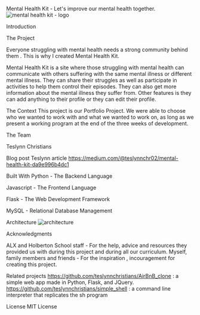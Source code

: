 Mental Health Kit - Let's improve our mental health together.
![mental health kit - logo](https://user-images.githubusercontent.com/104847651/223721986-6ad4772a-5677-4e1b-86fa-a60b5ffb6e3d.png)

Introduction

The Project

Everyone struggling with mental health needs a strong community behind them . This is why I created Mental Health Kit.

Mental Health Kit is a site where those struggling with mental health can communicate with others suffering with the same mental illness or different mental illness. They can share their struggles as well as participate in activities to help them control their episodes. They can also get more information about the mental illness they suffer from. 
Other features is they can add anything to their profile or they can edit their profile.

The Context
This project is our Portfolio Project. We were able to choose who we wanted to work with and what we wanted to work on, as long as we present a working program at the end of the three weeks of development.

The Team 

Teslynn Christians 

Blog post
Teslynn article https://medium.com/@teslynnchr02/mental-health-kit-da9e996b4dc1

Built With
Python - The Backend Language

Javascript - The Frontend Language

Flask - The Web Development Framework

MySQL - Relational Database Management

Architecture
![architecture](https://user-images.githubusercontent.com/104847651/223724983-0f7349c8-737e-4d30-82e4-b6b7d6822bd0.png)

Acknowledgments

ALX and Holberton School staff - For the help, advice and resources they provided us with during this project and during all our curriculum.
Myself, family members and friends - For the inspiration , incouragement for creating this project.

Related projects
https://github.com/teslynnchristians/AirBnB_clone :  a simple web app made in Python, Flask, and JQuery.
https://github.com/teslynnchristians/simple_shell :  a command line interpreter that replicates the sh program

License 
MIT License
